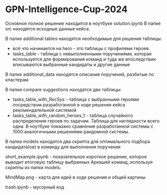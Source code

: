 # GPN-Intelligence-Cup-2024

Основное полное решение находится в ноутбуке solution.ipynb
В папке src находятся исходные данные кейса. 

В папке additional tables находятся необходимые для решения таблицы:
- всё что начинается на hero - это таблицы с профилями героев
- tasks_table - таблица с невыполненными поручениями, которая используется для формирования команд и туда же впоследствии вписываются выбранные кандидаты и другие данные

В папке additional_data находятся описания поручений, разбитые по кластерам

В папке compare suggestions находятся две таблицы:
- tasks_table_with_RecSys - таблица с выбранными героями посредством разработанной в ходе решения кейса рекомендательной системой 
- tasks_table_with_random_heroes_1 - таблица случайного распределения героев по задачам. Таблица для наглядности всего одна. В ноутбуке показано сравнение разработанной системы с 1000 аналогичными решениями рандомной системы.

В папке models находится два скрипта для оптимального подбора кандидата(ов) в команду для выполнения поручения

short_example.ipynb - показательное короткое решение, которое выводит итоговую таблицу выбранных Аркашей команд, используя скрипты из папки models. 

MindMap.png - карта для идей в ходе решения и общей картины

trash.ipynb - мусорный код

